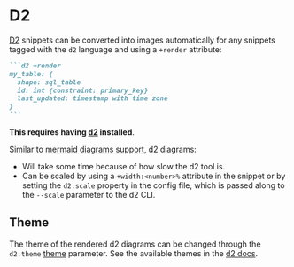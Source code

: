 # D2

[D2](https://d2lang.com/) snippets can be converted into images automatically for any snippets tagged with the `d2` 
language and using a `+render` attribute:

~~~markdown
```d2 +render
my_table: {
  shape: sql_table
  id: int {constraint: primary_key}
  last_updated: timestamp with time zone
}
```
~~~


**This requires having [d2](https://github.com/terrastruct/d2) installed**.

Similar to [mermaid diagrams support](mermaid.md), d2 diagrams:

* Will take some time because of how slow the d2 tool is.
* Can be scaled by using a `+width:<number>%` attribute in the snippet or by setting the `d2.scale` property in the 
config file, which is passed along to the `--scale` parameter to the d2 CLI.

## Theme

The theme of the rendered d2 diagrams can be changed through the `d2.theme` [theme](../themes/introduction.md) 
parameter. See the available themes in the [d2 docs](https://d2lang.com/tour/themes/).
